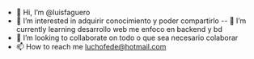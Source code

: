 - 👋 Hi, I’m @luisfaguero
- 👀 I’m interested in  adquirir conocimiento y poder compartirlo
-- 🌱 I’m currently learning  desarrollo web  me enfoco en backend y bd
- 💞️ I’m looking to collaborate on  todo o que sea necesario colaborar
- 📫 How to reach me  luchofede@hotmail.com

<!---
luisfaguero/luisfaguero is a ✨ special ✨ repository because its `README.md` (this file) appears on your GitHub profile.
You can click the Preview link to take a look at your changes.
--->
